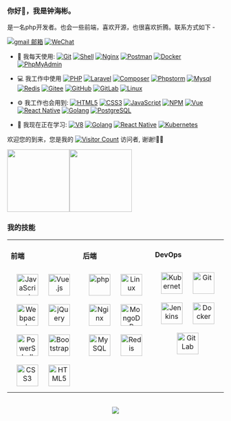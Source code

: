 <link rel="stylesheet" type="text/css" href="./css/beautiful.css">

### 你好👋，我是钟海彬。

是一名php开发者。也会一些前端，喜欢开源，也很喜欢折腾。联系方式如下 -

[![gmail 邮箱](https://img.shields.io/badge/Gmail-D14836?logo=gmail&logoColor=white)](mailto:zhonghaibin92@gmail.com)
[![WeChat](https://img.shields.io/badge/WeChat-07C160?logo=wechat&logoColor=white)](https://github.com/zhonghaibin/zhonghaibin/blob/main/images/buymeacoffee.jpg)

- 🚀 我每天使用:
  [![Git](https://img.shields.io/badge/-Git-000000?logo=git&logoColor=FF7043)](https://zhonghaibin.com/)
  [![Shell](https://img.shields.io/badge/-Shell-4EC422?logo=Shell&logoColor=FF7043)](https://zhonghaibin.com/)
  [![Nginx](https://img.shields.io/badge/-Nginx-F6C915?logo=nginx&logoColor=029137)](https://zhonghaibin.com/)
  [![Postman](https://img.shields.io/badge/-Postman-7A1FA2?logo=postman&logoColor=FC8019)](https://zhonghaibin.com/)
  [![Docker](https://img.shields.io/badge/docker-20232A?logo=docker&logoColor=61DAFB)](https://zhonghaibin.com/)
  [![PhpMyAdmin](https://img.shields.io/badge/-PhpMyAdmin-7A1FA2?logo=PhpMyAdmin&logoColor=FC8019)](https://zhonghaibin.com/)
- 💻 我工作中使用
  [![PHP](https://img.shields.io/badge/php-000000?logo=php)](https://zhonghaibin.com/)
  [![Laravel](https://img.shields.io/badge/Laravel-000000?logo=Laravel)](https://zhonghaibin.com/)
  [![Composer](https://img.shields.io/badge/-Composer-4EC422?logo=composer&logoColor=FF7043)](https://zhonghaibin.com/)
  [![Phpstorm](https://img.shields.io/badge/-phpstorm-007ACC?style=plastic&logo=phpstorm)](https://zhonghaibin.com/)
  [![Mysql](https://img.shields.io/badge/-Mysql-000?logo=Mysql&logoColor=00ACC1)](https://zhonghaibin.com/)
  [![Redis](https://img.shields.io/badge/-Redis-000?logo=Redis&logoColor=00ACC1)](https://zhonghaibin.com/)
  [![Gitee](https://img.shields.io/badge/-Gitee-A80025?logo=gitee&logoColor=F16061)](https://zhonghaibin.com/)
  [![GitHub](https://img.shields.io/badge/-GitHub-181717?style=plastic&logo=github)](https://zhonghaibin.com/)
  [![GitLab](https://img.shields.io/badge/-GitLab-FCA121?style=plastic&logo=gitlab)](https://zhonghaibin.com/)
  [![Linux](https://img.shields.io/badge/-Linux-F16061?logo=linux&logoColor=000)](https://zhonghaibin.com/)
  
- ⚙️ 我工作也会用到:
  [![HTML5](https://img.shields.io/badge/-HTML5-E34F26?style=plastic&logo=html5&logoColor=white)](https://zhonghaibin.com/)
  [![CSS3](https://img.shields.io/badge/-CSS3-1572B6?style=plastic&logo=css3)](https://zhonghaibin.com/)
  [![JavaScript](https://img.shields.io/badge/JavaScript-000000?logo=JavaScript&logoColor=FFCA28)](https://zhonghaibin.com/)
  [![NPM](https://img.shields.io/badge/-NPM-2875E3?logo=npm&logoColor=029137)](https://zhonghaibin.com/)
  [![Vue](https://img.shields.io/badge/Vue.js-35495E?logo=vue.js&logoColor=4FC08D)](https://zhonghaibin.com/)
  [![React Native](https://img.shields.io/badge/React_Native-20232A?logo=react&logoColor=61DAFB)](https://zhonghaibin.com/)
  [![Golang](https://img.shields.io/badge/-Golang-02569B?logo=go&logoColor=00ACC1)](https://zhonghaibin.com/)
  [![PostgreSQL](https://img.shields.io/badge/-PostgreSQL-336791?style=plastic&logo=postgresql)](https://zhonghaibin.com/)


- 🌱 我现在正在学习:
  [![V8](https://img.shields.io/badge/-V8-3DDC84?logo=v8&logoColor=4788F4)](https://zhonghaibin.com/)
  [![Golang](https://img.shields.io/badge/-Golang-02569B?logo=go&logoColor=00ACC1)](https://zhonghaibin.com/)
  [![React Native](https://img.shields.io/badge/React_Native-20232A?logo=react&logoColor=61DAFB)](https://zhonghaibin.com/)
  [![Kubernetes](https://img.shields.io/badge/-Kubernetes-F5F5F5?logo=Kubernetes&logoColor=316CE6)](https://zhonghaibin.com/)


欢迎您的到来，您是我的 [![Visitor Count](https://profile-counter.glitch.me/zhonghaibin/count.svg)](https://zhonghaibin.com/) 访问者, 谢谢!🎉🎉

<!-- [![Top Langs](https://github-readme-stats.vercel.app/api/top-langs/?username=zhonghaibin&theme=flag-india)](https://github.com/zhonghaibin/github-readme-stats) -->

[<span><img src="https://github-readme-stats.vercel.app/api/top-langs/?username=zhonghaibin&layout=compact" height=145/></span><span><img src="https://github-readme-stats.vercel.app/api?username=zhonghaibin&count_private=true&show_icons=true" height=145/></span>](https://zhonghaibin.com/)

<!--
<table border="0">
<tr>
<td valign="top">
<img src="https://github-readme-stats.vercel.app/api/top-langs/?username=zhonghaibin&layout=compact" alt="Top Langs" height="160" />
</td>
<td valign="top">
<img src="https://github-readme-stats.vercel.app/api?username=zhonghaibin&show_icons=true" alt="zhonghaibin's GitHub stats" height="160" />
</td>
</tr>
</table>
-->

<!--
![Top Langs](https://github-readme-stats.vercel.app/api/top-langs/?username=zhonghaibin&layout=compact)
![zhonghaibin's GitHub stats](https://github-readme-stats.vercel.app/api?username=zhonghaibin&show_icons=true)
-->

### 我的技能
<table><tr><td valign="top" width="33%">



#### 前端
<div align="center">
<img style="margin: 10px" src="https://profilinator.rishav.dev/skills-assets/javascript-original.svg" alt="JavaScript" height="50" />
<img style="margin: 10px" src="https://profilinator.rishav.dev/skills-assets/vuejs-original-wordmark.svg" alt="Vue.js" height="50" />
<img style="margin: 10px" src="https://profilinator.rishav.dev/skills-assets/webpack-original.svg" alt="Webpack" height="50" />
<img style="margin: 10px" src="https://profilinator.rishav.dev/skills-assets/jquery.png" alt="jQuery" height="50" />
<img style="margin: 10px" src="https://profilinator.rishav.dev/skills-assets/powershell.png" alt="PowerShell" height="50" />
<img style="margin: 10px" src="https://profilinator.rishav.dev/skills-assets/bootstrap-plain.svg" alt="Bootstrap" height="50" />
<img style="margin: 10px" src="https://profilinator.rishav.dev/skills-assets/css3-original-wordmark.svg" alt="CSS3" height="50" />
<img style="margin: 10px" src="https://profilinator.rishav.dev/skills-assets/html5-original-wordmark.svg" alt="HTML5" height="50" />
</div>

</td>
<td valign="top" width="33%">

#### 后端
<div align="center">
<img style="margin: 10px" src="https://profilinator.rishav.dev/skills-assets/php-original.svg" alt="php" height="50" />
<img style="margin: 10px" src="https://profilinator.rishav.dev/skills-assets/linux-original.svg" alt="Linux" height="50" />
<img style="margin: 10px" src="https://profilinator.rishav.dev/skills-assets/nginx-original.svg" alt="Nginx" height="50" />
<img style="margin: 10px" src="https://profilinator.rishav.dev/skills-assets/mongodb-original-wordmark.svg" alt="MongoDB" height="50" />
<img style="margin: 10px" src="https://profilinator.rishav.dev/skills-assets/mysql-original-wordmark.svg" alt="MySQL" height="50" />
<img style="margin: 10px" src="https://profilinator.rishav.dev/skills-assets/redis-original-wordmark.svg" alt="Redis" height="50" />
</div>

</td>
<td valign="top" width="33%">

#### DevOps
<div align="center">
<img style="margin: 10px" src="https://profilinator.rishav.dev/skills-assets/kubernetes-icon.svg" alt="Kubernetes" height="50" />
<img style="margin: 10px" src="https://profilinator.rishav.dev/skills-assets/git-scm-icon.svg" alt="Git" height="50" />
<img style="margin: 10px" src="https://profilinator.rishav.dev/skills-assets/jenkins-icon.svg" alt="Jenkins" height="50" />
<img style="margin: 10px" src="https://profilinator.rishav.dev/skills-assets/docker-original-wordmark.svg" alt="Docker" height="50" />
<img style="margin: 10px" src="https://profilinator.rishav.dev/skills-assets/gitlab.svg" alt="GitLab" height="50" />
</div>
</td>
</tr>
</table>

<br/>
<div align="center">
  <a href="https://github.com/zhonghaibin/zhonghaibin/blob/main/images/buymeacoffee.jpg" target="_blank" style="display: inline-block;">
    <img
        src="https://img.shields.io/badge/Donate-Buy%20Me%20A%20Coffee-orange.svg?style=flat-square"
        align="center"
    />
  </a>
</div>
